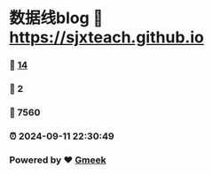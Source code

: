 # 数据线blog :link: https://sjxteach.github.io 
### :page_facing_up: [14](https://sjxteach.github.io/tag.html) 
### :speech_balloon: 2 
### :hibiscus: 7560 
### :alarm_clock: 2024-09-11 22:30:49 
### Powered by :heart: [Gmeek](https://github.com/Meekdai/Gmeek)
